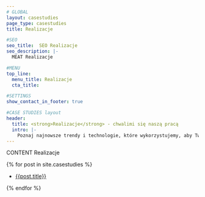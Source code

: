```yaml
---
# GLOBAL 
layout: casestudies
page_type: casestudies
title: Realizacje

#SEO
seo_title:  SEO Realizacje
seo_description: |-
  MEAT Realizacje

#MENU 
top_line:
  menu_title: Realizacje
  cta_title:

#SETTINGS
show_contact_in_footer: true

#CASE STUDIES layout 
header:
  title: <strong>Realizacje</strong> - chwalimi się naszą pracą
  intro: |-
    Poznaj najnowsze trendy i technologie, które wykorzystujemy, aby Twój biznes nieustannie się rozwijał. Sprawdź ekspercki punkt widzenia.
---
```

CONTENT Realizacje

  {% for post in site.casestudies %}
  <ul>
    <li><a href="{{post.url}}">{{post.title}}</a></li>          
  </ul>        
  {% endfor %}